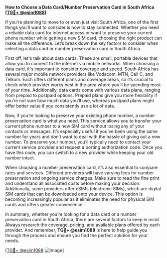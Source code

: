 **How to Choose a Data Card/Number Preservation Card in South Africa [[TG💪+ @esim1088](https://t.me/s/esim1088)]**

If you're planning to move to or even just visit South Africa, one of the first things you'll want to consider is how to stay connected. Whether you need a reliable data card for internet access or want to preserve your current phone number while getting a new SIM card, choosing the right product can make all the difference. Let’s break down the key factors to consider when selecting a data card or number preservation card in South Africa.

First off, let's talk about data cards. These are small, portable devices that allow you to connect to the internet via mobile networks. When choosing a data card, it's important to consider coverage and speed. South Africa has several major mobile network providers like Vodacom, MTN, Cell C, and Telkom. Each offers different plans and coverage areas, so it’s crucial to check which provider works best in the area where you’ll be spending most of your time. Additionally, data cards come with various data plans, ranging from prepaid to postpaid options. Prepaid plans give you more flexibility if you’re not sure how much data you’ll use, whereas postpaid plans might offer better value if you consistently use a lot of data.

Now, if you’re looking to preserve your existing phone number, a number preservation card is what you need. This service allows you to transfer your current phone number to a new SIM card without losing any of your contacts or messages. It’s especially useful if you’ve been using the same number for years and don’t want to deal with the hassle of giving out a new number. To preserve your number, you’ll typically need to contact your current service provider and request a porting authorization code. Once you have this code, you can switch to a new provider while keeping your old number intact.

When choosing a number preservation card, it’s also essential to compare rates and services. Different providers will have varying fees for number preservation and ongoing service charges. Make sure to read the fine print and understand all associated costs before making your decision. Additionally, some providers offer eSIMs (electronic SIMs), which are digital SIM cards that can be downloaded onto your device. This option is becoming increasingly popular as it eliminates the need for physical SIM cards and offers greater convenience.

In summary, whether you’re looking for a data card or a number preservation card in South Africa, there are several factors to keep in mind. Always research the coverage, pricing, and available plans offered by each provider. And remember, **TG💪+ @esim1088** is here to help guide you through the process and ensure you find the perfect solution for your needs.

[[TG💪+ @esim1088](https://t.me/s/esim1088) ![Image](https://i.postimg.cc/Y0z9fWf4/image.png)]